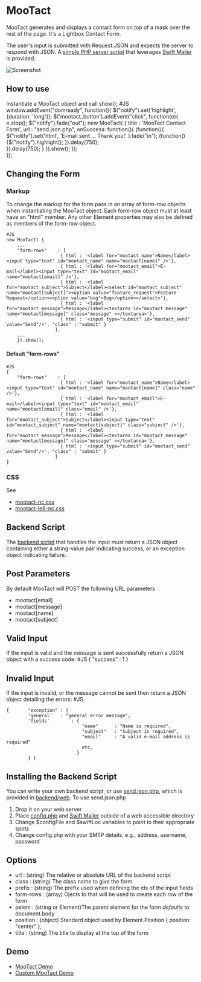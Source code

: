 MooTact
===========
 MooTact generates and displays a contact form on top of a mask over the rest of the page. It's a Lightbox Contact Form.
 
 The user's input is submitted with Request.JSON and expects the server to respond with JSON. A [simple PHP server script](http://github.com/simulacre/MooTact/blob/master/backend/web/send.json.php)
 that leverages [Swift Mailer](http://swiftmailer.org/) is provided.
 
 ![Screenshot](http://mootact.simulacre.org/images/screenshot.png)

How to use
----------
 Instantiate a MooTact object and call show();
    #JS
    window.addEvent("domready", function(){
    		$("notify").set('highlight', {duration: 'long'});
    	  	$('mootact_button').addEvent("click", function(e){
    						e.stop();
    						$("notify").fade("out");
    						new MooTact( { 
            							title 	: 'MooTact Contact Form', 
            							url		: "send.json.php",
            							onSuccess: function(){
            								(function(){
            									$("notify").set('html', 'E-mail sent ... Thank you!' ).fade("in");
            									(function(){$("notify").highlight(); }).delay(750);											
            								}).delay(750);
            							} 
    						}).show(); 
    		  });			
    });

## Changing the Form

### Markup
To change the markup for the form pass in an array of form-row objects when instantiating the MooTact object.
Each form-row object must at least have an "html" member. Any other Element properties may also be defined as 
members of the form-row object.

    #JS
    new MooTact( { 
        ...
    	"form-rows"    : [
                        { html : '<label for="mootact_name">Name</label><input type="text" id="mootact_name" name="mootact[name]" />'},
                        { html : '<label for="mootact_email">E-mail</label><input type="text" id="mootact_email" name="mootact[email]" />'},
                        { html : '<label for="mootact_subject">Subject</label><select id="mootact_subject" name="mootact[subject]"><option value="feature_request">Feature Request</option><option value="bug">Bug</option></select>'},
                        { html : '<label for="mootact_message">Message</label><textarea id="mootact_message" name="mootact[message]" class="message" ></textarea>'},
                        { html : '<input type="submit" id="mootact_send" value="Send"/>', "class" : "submit" }
                      ],
        ...
        }).show();

#### Default "form-rows"
    #JS
    {
        "form-rows"    : [
                        { html : '<label for="mootact_name">Name</label><input type="text" id="mootact_name" name="mootact[name]" class="name" />'},
                        { html : '<label for="mootact_email">E-mail</label><input type="text" id="mootact_email" name="mootact[email]" class="email" />'},
                        { html : '<label for="mootact_subject">Subject</label><input type="text" id="mootact_subject" name="mootact[subject]" class="subject" />'},
                        { html : '<label for="mootact_message">Message</label><textarea id="mootact_message" name="mootact[message]" class="message" ></textarea>'},
                        { html : '<input type="submit" id="mootact_send" value="Send"/>', "class" : "submit" }
                      ]
    }

### CSS
See 

- [mootact-nc.css](http://github.com/simulacre/MooTact/blob/master/Source/mootact-nc.css)
- [mootact-ie6-nc.css](http://github.com/simulacre/MooTact/blob/master/Source/mootact-ie6-nc.css)





Backend Script
--------------
The [backend script](http://github.com/simulacre/MooTact/blob/master/backend/web/send.json.php) that handles the input must return a JSON object containing either a string-value pair indicating success, or an exception object indicating failure.

## Post Parameters
By default MooTact will POST the following URL parameters

- mootact[email]	
- mootact[message]	
- mootact[name]	
- mootact[subject]

## Valid Input

If the input is valid and the message is sent successfully return a JSON object with a success code:
    #JS
    { "success" : 1 }


## Invalid Input

If the input is invalid, or the message cannot be sent then return a JSON object detailing the errors:
    #JS

    {    	"exception" : {
     	  	'general' 	: "general error message",
       		'fields'		: {
    							"name"	    : "Name is required",
    							"subject"	: "Subject is required",
    							"email"     : "A valid e-mail address is required"
    				 			etc,
    			  	  		  } 
    		} }


## Installing the Backend Script

You can write your own backend script, or use [send.json.php](http://github.com/simulacre/MooTact/blob/master/backend/web/send.json.php), which is provided in [backend/web](http://github.com/simulacre/MooTact/tree/master/backend/web/). To use send.json.php
1. Drop it on your web server
2. Place [config.php](http://github.com/simulacre/MooTact/blob/master/backend/config.php) and [Swift Mailer](http://github.com/simulacre/MooTact/tree/master/backend/lib/Swift-4.0.5/) outside of a web accessible directory
3. Change $configFile and $swiftLoc variables to point to their appropriate spots
4. Change config.php with your SMTP details, e.g., address, username, password


Options
-------
 - url : (string) The relative or absolute URL of the backend script
 - class : (string) The class name to give the form
 - prefix : (string) The prefix used when defining the ids of the input fields
 - form-rows : (array) Ojects to that will be used to create each row of the form
 - pelem  : (string or Element)The parent element for the form *defaults* to document.body
 - position : (object) Standard object used by Element.Position { position: "center" },
 - title : (string) The title to display at the top of the form



Demo
----

- [MooTact Demo](http://mootact.simulacre.org/index.html)
- [Custom MooTact Demo](http://mootact.simulacre.org/custom.html)